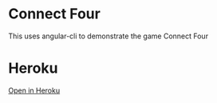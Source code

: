 # Connect Four
This uses angular-cli to demonstrate the game Connect Four

# Heroku
[Open in Heroku](https://fast-fjord-72779.herokuapp.com)
